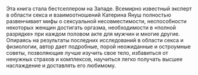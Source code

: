 <!--2023-10-22 21:43:03-->
Эта книга стала бестселлером на Западе. Всемирно известный эксперт в области секса и взаимоотношений Катерина Януш полностью развенчивает мифы о сексуальной несовместимости, неспособности некоторых женщин достигать оргазма, необходимости в «полной разрядке» при каждом половом акте для мужчин и многие другие. Опираясь на результаты последних исследований в области секса и физиологии, автор дает подробные, порой неожиданные и остроумные советы, позволяющие лучше изучить свое тело, избавиться от ненужных страхов и комплексов, научиться легко получать высшее наслаждение и доставлять его любимому.